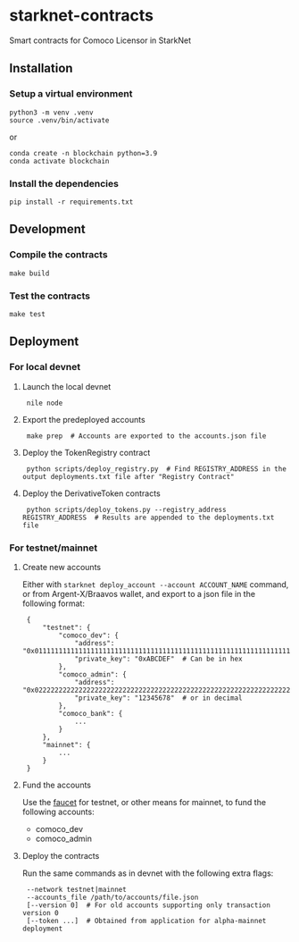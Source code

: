 # starknet-contracts

Smart contracts for Comoco Licensor in StarkNet

## Installation

### Setup a virtual environment

    python3 -m venv .venv
    source .venv/bin/activate

or

    conda create -n blockchain python=3.9
    conda activate blockchain

### Install the dependencies

    pip install -r requirements.txt

## Development

### Compile the contracts

    make build

### Test the contracts

    make test

## Deployment

### For local devnet

1. Launch the local devnet

        nile node

2. Export the predeployed accounts

        make prep  # Accounts are exported to the accounts.json file

3. Deploy the TokenRegistry contract

        python scripts/deploy_registry.py  # Find REGISTRY_ADDRESS in the output deployments.txt file after "Registry Contract"

4. Deploy the DerivativeToken contracts

        python scripts/deploy_tokens.py --registry_address REGISTRY_ADDRESS  # Results are appended to the deployments.txt file

### For testnet/mainnet

1. Create new accounts

    Either with `starknet deploy_account --account ACCOUNT_NAME` command, or from Argent-X/Braavos wallet, and export to a json file in the following format:

        {
            "testnet": {
                "comoco_dev": {
                    "address": "0x0111111111111111111111111111111111111111111111111111111111111111",
                    "private_key": "0xABCDEF"  # Can be in hex
                },
                "comoco_admin": {
                    "address": "0x0222222222222222222222222222222222222222222222222222222222222222",
                    "private_key": "12345678"  # or in decimal
                },
                "comoco_bank": {
                    ...
                }
            },
            "mainnet": {
                ...
            }
        }

2. Fund the accounts

    Use the [faucet](https://faucet.goerli.starknet.io) for testnet, or other means for mainnet, to fund the following accounts:

    - comoco_dev
    - comoco_admin

3. Deploy the contracts

    Run the same commands as in devnet with the following extra flags:

        --network testnet|mainnet
        --accounts_file /path/to/accounts/file.json
        [--version 0]  # For old accounts supporting only transaction version 0
        [--token ...]  # Obtained from application for alpha-mainnet deployment
